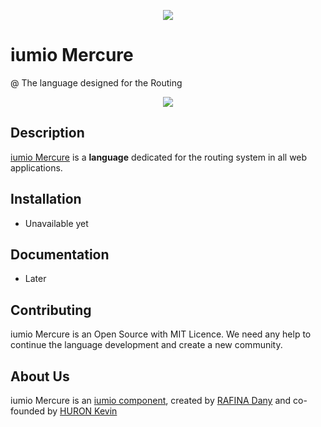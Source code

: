 <p align="center"><a href="https://framework.iumio.com" target="_blank">
    <img src="https://framework.iumio.com/images/iumio.logo.black.mercure.png">
</a></p>

iumio Mercure
================

@ The language designed for the Routing

<p align="center"><a href="https://framework.iumio.com" target="_blank">
    <img src="https://travis-ci.org/iumio-team/iumio-framework.svg?branch=master">
</a></p>


Description
------------



[iumio Mercure][1] is a **language** dedicated for the routing system in all web applications. 

Installation
------------

* Unavailable yet

Documentation
-------------

* Later


Contributing
------------

iumio Mercure is an Open Source with MIT Licence.
We need any help to continue the language development and create a new community.


About Us
--------

iumio Mercure is an [iumio component][5], created by [RAFINA Dany][6] and co-founded by [HURON Kevin][7]

[1]: https://mercure.iumio.com
[5]: https://iumio.com
[6]: https://www.linkedin.com/in/dany-rafina-672041b3/
[7]: http://kevinhuron.fr/
